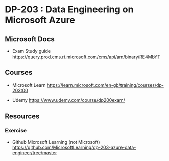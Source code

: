# DP-203 : Data Engineering on Microsoft Azure

## Microsoft Docs

* Exam Study guide https://query.prod.cms.rt.microsoft.com/cms/api/am/binary/RE4MbYT

## Courses

* Microsoft Learn https://learn.microsoft.com/en-gb/training/courses/dp-203t00

* Udemy https://www.udemy.com/course/dp200exam/


## Resources

### Exercise

* Github Microsoft Learning (not Microsoft) https://github.com/MicrosoftLearning/dp-203-azure-data-engineer/tree/master



 